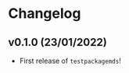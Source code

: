 # Changelog

<!--next-version-placeholder-->

## v0.1.0 (23/01/2022)

- First release of `testpackagemds`!